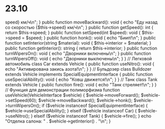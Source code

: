 # 23.10
<?php
  
// Интерфейс для транспортных средств
interface VehicleInterface
{
    public function moveForward(): void;
    public function moveBackward(): void;
    public function getSpeed(): int;
    public function setSpeed(int $speed): void;
    public function honk(): void; // Добавлен метод сигнала
    public function setInterior(string $material): void; // Добавлен метод установки отделки салона
    public function getInterior(): string; // Добавлен метод получения отделки салона
}

// Интерфейс для спецтехники
interface SpecialEquipmentInterface
{
    public function useSpecialAbility(): void;
}

// Абстрактный класс для всех транспортных средств
abstract class Vehicle implements VehicleInterface
{
    protected int $speed = 0;
    protected string $interior = 'стандарт'; // Добавленное свойство отделки салона

    public function moveForward(): void
    {
        echo "Еду вперед со скоростью {$this->speed} км/ч\n";
    }

    public function moveBackward(): void
    {
        echo "Еду назад со скоростью {$this->speed} км/ч\n";
    }

    public function getSpeed(): int
    {
        return $this->speed;
    }

    public function setSpeed(int $speed): void
    {
        $this->speed = $speed;
    }

    public function honk(): void
    {
        echo "Биип!\n";
    }

    public function setInterior(string $material): void
    {
        $this->interior = $material;
    }

    public function getInterior(): string
    {
        return $this->interior;
    }

    public function turnWipersOn(): void
    {
        echo "Дворники включены\n";
    }

    public function turnWipersOff(): void
    {
        echo "Дворники выключены\n";
    }
}

// Легковой автомобиль
class Car extends Vehicle
{
    public function useNitro(): void
    {
        echo "Активирована закись азота!\n";
    }
}

// Бульдозер
class Bulldozer extends Vehicle implements SpecialEquipmentInterface
{
    public function useSpecialAbility(): void
    {
        echo "Ковш движется!\n";
    }
}

// Танк
class Tank extends Vehicle
{
    public function fire(): void
    {
        echo "Танк стреляет!\n";
    }
}

// Функция для демонстрации полиморфизма
function useVehicle(VehicleInterface $vehicle)
{
    $vehicle->moveForward();
    $vehicle->setSpeed(60);
    $vehicle->moveBackward();
    $vehicle->honk();
    $vehicle->turnWipersOn();
    
    if ($vehicle instanceof SpecialEquipmentInterface) {
        $vehicle->useSpecialAbility();
    } elseif ($vehicle instanceof Car) {
        $vehicle->useNitro();
    } elseif ($vehicle instanceof Tank) {
        $vehicle->fire();
    }
    
    echo "Отделка салона: " . $vehicle->getInterior() . "\n";
}
